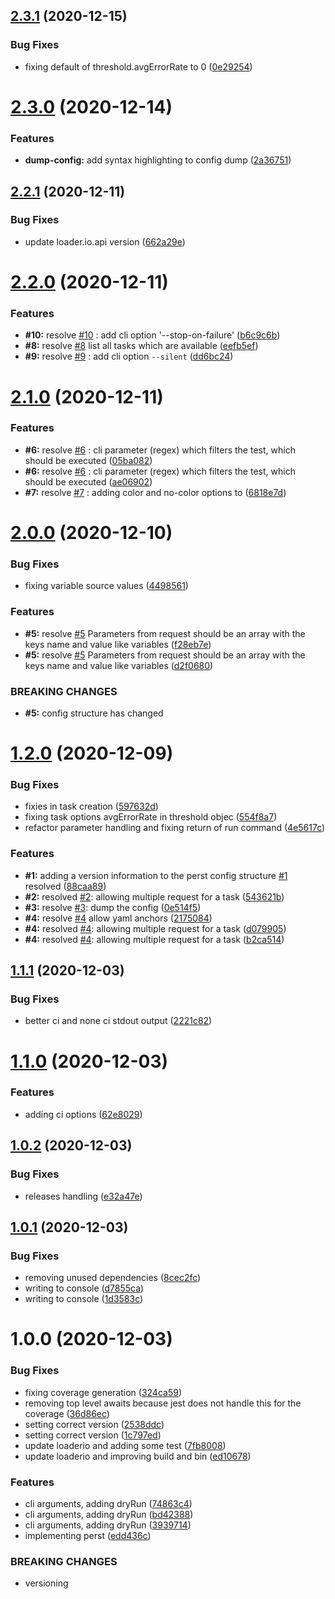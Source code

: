 ## [2.3.1](https://github.com/DasRed/perst/compare/v2.3.0...v2.3.1) (2020-12-15)


### Bug Fixes

* fixing default of threshold.avgErrorRate to 0 ([0e29254](https://github.com/DasRed/perst/commit/0e2925455289235354556ca02f8df769a14a5e41))

# [2.3.0](https://github.com/DasRed/perst/compare/v2.2.1...v2.3.0) (2020-12-14)


### Features

* **dump-config:** add syntax highlighting to config dump ([2a36751](https://github.com/DasRed/perst/commit/2a36751751134f6caa091fdb2e26419f6b67f2c3))

## [2.2.1](https://github.com/DasRed/perst/compare/v2.2.0...v2.2.1) (2020-12-11)


### Bug Fixes

* update loader.io.api version ([662a29e](https://github.com/DasRed/perst/commit/662a29e7c837b902bc1ea23627affe8384d65bd8))

# [2.2.0](https://github.com/DasRed/perst/compare/v2.1.0...v2.2.0) (2020-12-11)


### Features

* **#10:** resolve [#10](https://github.com/DasRed/perst/issues/10) : add cli option '--stop-on-failure' ([b6c9c6b](https://github.com/DasRed/perst/commit/b6c9c6ba5c604890f245525cb17a46564393584d))
* **#8:** resolve [#8](https://github.com/DasRed/perst/issues/8) list all tasks which are available ([eefb5ef](https://github.com/DasRed/perst/commit/eefb5ef60acb7a1b174d4c2c79882659d9f3b0ef))
* **#9:** resolve [#9](https://github.com/DasRed/perst/issues/9) : add cli option `--silent` ([dd6bc24](https://github.com/DasRed/perst/commit/dd6bc245db6598a4219ccd9d43f75ec2a1fba5d7))

# [2.1.0](https://github.com/DasRed/perst/compare/v2.0.0...v2.1.0) (2020-12-11)


### Features

* **#6:** resolve [#6](https://github.com/DasRed/perst/issues/6) : cli parameter (regex) which filters the test, which should be executed ([05ba082](https://github.com/DasRed/perst/commit/05ba082fd9b8ee79305cfe84aeb1656009c804bc))
* **#6:** resolve [#6](https://github.com/DasRed/perst/issues/6) : cli parameter (regex) which filters the test, which should be executed ([ae06902](https://github.com/DasRed/perst/commit/ae06902a2e1ead39d044c84d20ae278b188c3acc))
* **#7:** resolve [#7](https://github.com/DasRed/perst/issues/7) : adding color and no-color options to ([6818e7d](https://github.com/DasRed/perst/commit/6818e7dcca6ef17149887c205115a2ef3091744e))

# [2.0.0](https://github.com/DasRed/perst/compare/v1.2.0...v2.0.0) (2020-12-10)


### Bug Fixes

* fixing variable source values ([4498561](https://github.com/DasRed/perst/commit/4498561b1e482c3c4cad384bf64709d10c48fb1e))


### Features

* **#5:** resolve [#5](https://github.com/DasRed/perst/issues/5) Parameters from request should be an array with the keys name and value like variables ([f28eb7e](https://github.com/DasRed/perst/commit/f28eb7edcadc8e1dfc19797d0482033b500ceb58))
* **#5:** resolve [#5](https://github.com/DasRed/perst/issues/5) Parameters from request should be an array with the keys name and value like variables ([d2f0680](https://github.com/DasRed/perst/commit/d2f0680d24f7c8c2700797e5f589cd49150879df))


### BREAKING CHANGES

* **#5:** config structure has changed

# [1.2.0](https://github.com/DasRed/perst/compare/v1.1.1...v1.2.0) (2020-12-09)


### Bug Fixes

* fixies in task creation ([597632d](https://github.com/DasRed/perst/commit/597632d106595756f32b383c9dc527c944aa1d57))
* fixing task options avgErrorRate in threshold objec ([554f8a7](https://github.com/DasRed/perst/commit/554f8a7a7f19f6bdce3a7adb8a208ab6574af0d8))
* refactor parameter handling and fixing return of run command ([4e5617c](https://github.com/DasRed/perst/commit/4e5617c282139e6c8f3fb5cd984f1dbcbe59cd02))


### Features

* **#1:** adding a version information to the perst config structure [#1](https://github.com/DasRed/perst/issues/1) resolved ([88caa89](https://github.com/DasRed/perst/commit/88caa89dde802eea9081d0fef3ca42c8629d5e3b))
* **#2:** resolved [#2](https://github.com/DasRed/perst/issues/2): allowing multiple request for a task ([543621b](https://github.com/DasRed/perst/commit/543621b419a38ff6b5fc384e5207e06948a51970))
* **#3:** resolve [#3](https://github.com/DasRed/perst/issues/3): dump the config ([0e514f5](https://github.com/DasRed/perst/commit/0e514f5815d91a8859c75626f40c1f87bceb16e6))
* **#4:** resolve [#4](https://github.com/DasRed/perst/issues/4) allow yaml anchors ([2175084](https://github.com/DasRed/perst/commit/217508472e86aeff90be2978cc8d846db6444601))
* **#4:** resolved [#4](https://github.com/DasRed/perst/issues/4): allowing multiple request for a task ([d079905](https://github.com/DasRed/perst/commit/d079905c910774dbfde12ab7cd6d686bfad5e8dc))
* **#4:** resolved [#4](https://github.com/DasRed/perst/issues/4): allowing multiple request for a task ([b2ca514](https://github.com/DasRed/perst/commit/b2ca5142d1c28175e529ccfea751af02e2710b7a))

## [1.1.1](https://github.com/DasRed/perst/compare/v1.1.0...v1.1.1) (2020-12-03)


### Bug Fixes

* better ci and none ci stdout output ([2221c82](https://github.com/DasRed/perst/commit/2221c82887f43c1ff1723806dc76d9b627270b6c))

# [1.1.0](https://github.com/DasRed/perst/compare/v1.0.2...v1.1.0) (2020-12-03)


### Features

* adding ci options ([62e8029](https://github.com/DasRed/perst/commit/62e8029729b378c7e2d25f3b990b10dba0dc958f))

## [1.0.2](https://github.com/DasRed/perst/compare/v1.0.1...v1.0.2) (2020-12-03)


### Bug Fixes

* releases handling ([e32a47e](https://github.com/DasRed/perst/commit/e32a47eb9c7450f4f8c30ac72ecfb20d93aa8ca6))

## [1.0.1](https://github.com/DasRed/perst/compare/v1.0.0...v1.0.1) (2020-12-03)


### Bug Fixes

* removing unused dependencies ([8cec2fc](https://github.com/DasRed/perst/commit/8cec2fccb9954dc67365100190f32db9044a9b9a))
* writing to console ([d7855ca](https://github.com/DasRed/perst/commit/d7855ca88fb11e176b73ab9353176f64306405d2))
* writing to console ([1d3583c](https://github.com/DasRed/perst/commit/1d3583c984f2f68571e50b89da861d948bbf2f88))

# 1.0.0 (2020-12-03)


### Bug Fixes

* fixing coverage generation ([324ca59](https://github.com/DasRed/perst/commit/324ca595bc4434cdfa48f7178dfff0b8f815c9b1))
* removing top level awaits because jest does not handle this for the coverage ([36d86ec](https://github.com/DasRed/perst/commit/36d86ecdceec811c10c07ceb75a250295450a1b3))
* setting correct version ([2538ddc](https://github.com/DasRed/perst/commit/2538ddc67a4c3d9ab206f4ec5c913be460c7b97a))
* setting correct version ([1c797ed](https://github.com/DasRed/perst/commit/1c797ed533408eaab902ae462b9a99bbfa3bf10e))
* update loaderio and adding some test ([7fb8008](https://github.com/DasRed/perst/commit/7fb8008fee7329fbfd53a66c78c217f8edea2e89))
* update loaderio and improving build and bin ([ed10678](https://github.com/DasRed/perst/commit/ed106785256133dda29749ad984a7e9f06308bee))


### Features

* cli arguments, adding dryRun ([74863c4](https://github.com/DasRed/perst/commit/74863c40ef65d0acf97a0067c7f483078820e403))
* cli arguments, adding dryRun ([bd42388](https://github.com/DasRed/perst/commit/bd4238810cd62e9eda08b3571810a7c03ad3c17e))
* cli arguments, adding dryRun ([3939714](https://github.com/DasRed/perst/commit/39397143595b031f7bd9d02f4ea6636545523e1e))
* implementing perst ([edd436c](https://github.com/DasRed/perst/commit/edd436ca1909ebf2602d47146b60419e887a12a2))


### BREAKING CHANGES

* versioning
